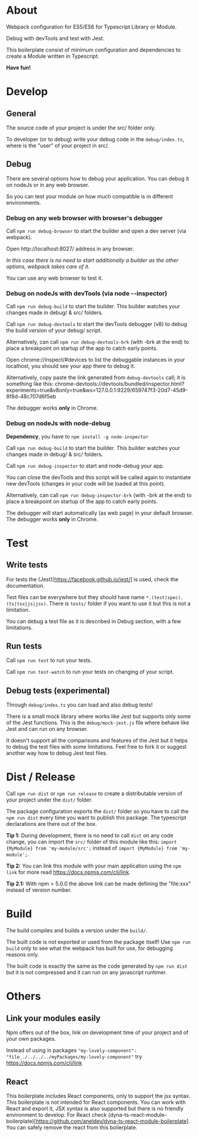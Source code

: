 ﻿# About
 
Webpack configuration for ES5/ES6 for Typescript Library or Module.
 
Debug with devTools and test with Jest.
 
This boilerplate consist of minimum configuration and dependencies to create a Module written in Typescript.
 
**Have fun!**
 
# Develop
 
## General
 
The source code of your project is under the src/ folder only.
 
To developer (or to debug) write your debug code in the `debug/index.ts`, where is the "user" of your project in src/.
 
## Debug
 
There are several options how to debug your application. You can debug it on nodeJs or in any web browser.
 
So you can test your module on how much compatible is in different environments. 
 
### Debug on any web browser with browser's debugger
 
Call `npm run debug-browser` to start the builder and open a dev server (via webpack).
 
Open http://localhost:8027/ address in any browser.
 
_In this case there is no need to start additionally a builder as the other options, webpack takes care of it._
 
You can use any web browser to test it.
 
### Debug on nodeJs with devTools (via node --inspector)
 
Call `npm run debug-build` to start the builder. This builder watches your changes made in debug/ & src/ folders.
 
Call `npm run debug-devtools` to start the devTools debugger (v8) to debug the build version of your debug/ script.
 
Alternatively, can call `npm run debug-devtools-brk` (with -brk at the end) to place a breakpoint on startup of the app to catch early points.
 
Open chrome://inspect/#devices to list the debuggable instances in your localhost, you should see your app there to debug it.
 
Alternatively, copy paste the link generated from `debug-devtools` call;
it is something like this: chrome-devtools://devtools/bundled/inspector.html?experiments=true&v8only=true&ws=127.0.0.1:9229/659747f3-20d7-45d9-8f8d-48c707d6f5eb
 
The debugger works **only** in Chrome.
 
### Debug on nodeJs with node-debug
 
**Dependency**, you have to `npm install -g node-inspector`
 
Call `npm run debug-build` to start the builder. This builder watches your changes made in debug/ & src/ folders.
 
Call `npm run debug-inspector` to start and node-debug your app.
 
You can close the devTools and this script will be called again to instantiate new devTools (changes in your code will be loaded at this point).
 
Alternatively, can call `npm run debug-inspector-brk` (with -brk at the end) to place a breakpoint on startup of the app to catch early points.
 
The debugger will start automatically (as web page) in your default browser. The debugger works **only** in Chrome.
 
# Test
 
## Write tests
 
For tests the (Jest)[https://facebook.github.io/jest/] is used, check the documentation.
 
Test files can be everywhere but they should have name `*.(test|spec).(ts|tsx|js|jsx)`. There is `tests/` folder if you want to use it but this is not a limitation.
 
You can debug a test file as it is described in Debug section, with a few limitations.
 
## Run tests
 
Call `npm run test` to run your tests.
 
Call `npm run test-watch` to run your tests on changing of your script.
 
## Debug tests (experimental)
 
Through `debug/index.ts` you can load and also debug tests!
 
There is a small mock library where works like Jest but supports only some of the Jest functions. This is the `debug/mock-jest.js` file where behave like Jest and can run on any browser.
 
It doesn't support all the comparisons and features of the Jest but it helps to debug the test files with some limitations. Feel free to fork it or suggest another way how to debug Jest test files.
 
# Dist / Release
 
Call `npm run dist` or `npm run release`
to create a distributable version of your project
under the `dist/` folder.
 
The package configuration exports the `dist/` folder so you have to call the `npm run dist` every time you want to publish this package. The typescript declarations are there out of the box.
 
**Tip 1:** During development, there is no need to call `dist` on any code change, you can import the `src/` folder of this module like this: `import {MyModule} from 'my-module/src';` instead of `import {MyModule} from 'my-module';`.
 
**Tip 2:** You can link this module with your main application using the `npm link` for more read https://docs.npmjs.com/cli/link.
 
**Tip 2.1:** With npm > 5.0.0 the above link can be made defining the "file:xxx" instead of version number.
 
# Build
 
The build compiles and builds a version under the `build/`.
 
The built code is not exported or used from the package itself! Use `npm run build` only to see what the webpack has built for use, for debugging reasons only.
 
The built code is exactly the same as the code generated by `npm run dist` but it is not compressed and it can run on any javascript runtimer.
 
# Others
 
## Link your modules easily
 
Npm offers out of the box, link on development time of your project and of your own packages.
 
Instead of using in packages `"my-lovely-component": "file_./../../../myPackages/my-lovely-component"` try https://docs.npmjs.com/cli/link
 
## React
 
This boilerplate includes React components, only to support the jsx syntax. This boilerplate is not intended for  React components. You can work with React and export it, JSX syntax is also supported but there is no friendly environment to develop. For React check (dyna-ts-react-module-boilerplate)[https://github.com/aneldev/dyna-ts-react-module-boilerplate]. You can safely remove the react from this boilerplate.

